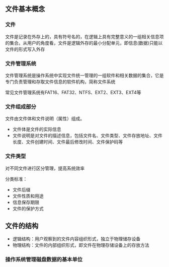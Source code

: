 ## 文件基本概念

### 文件

文件是记录在外存上的，具有符号名的，在逻辑上具有完整意义的一组相关信息项的集合。从用户的角度看，文件是逻辑外存的最小分配单元，即信息(数据)只能以文件的形式写入外存

### 文件管理系统

文件管理系统是操作系统中实现文件统一管理的一组软件和相关数据的集合，它是专门负责管理和存取文件信息的软件机构，简称文件系统

常见文件管理系统有FAT16、FAT32、NTFS、EXT2、EXT3、EXT4等

### 文件组成部分

文件由文件体和文件说明（属性）组成。
- 文件体是文件的实际信息
- 文件说明是对文件的描述信息，包括文件名、文件类型、文件存放地址、文件长度、文件创建时间、文件最后修改时间、文件保护码等

### 文件类型

对不同文件进行区分管理，提高系统效率

分类标准：
- 文件后缀
- 文件性质和用途
- 信息保存期限
- 文件的保护方式

## 文件的结构

- 逻辑结构：用户观察到的文件内容组织形式，独立于物理储存设备
- 物理结构：文件的内部组织形式，即文件在物理存储设备上的存放方法

### 操作系统管理磁盘数据的基本单位

